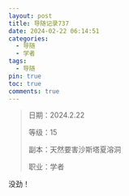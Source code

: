 ```yaml
---
layout: post
title: 导随记录737
date: 2024-02-22 06:14:51
categories:
  - 导随
  - 学者
tags:
  - 导随
pin: true
toc: true
comments: true
---
```

> 日期：2024.2.22
>
> 等级：15
>
> 副本：天然要害沙斯塔夏溶洞
>
> 职业：学者

没劲！